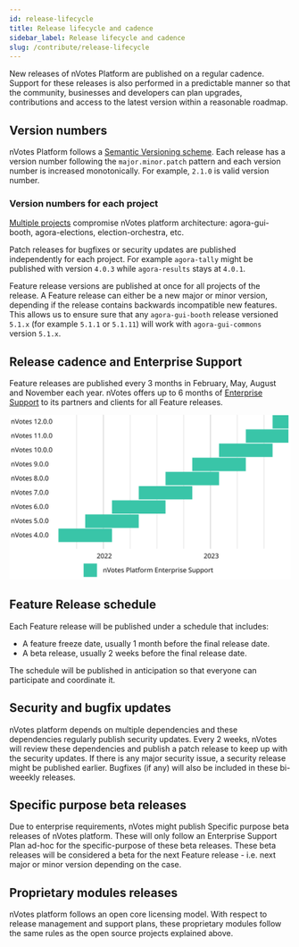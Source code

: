 ```yaml
---
id: release-lifecycle
title: Release lifecycle and cadence
sidebar_label: Release lifecycle and cadence
slug: /contribute/release-lifecycle
---
```


New releases of nVotes Platform are published on a regular cadence. Support for
these releases is also performed in a predictable manner so that the community,
businesses and developers can plan upgrades, contributions and access to the
latest version within a reasonable roadmap.

## Version numbers

nVotes Platform follows a [Semantic Versioning scheme](https://semver.org/). 
Each  release has a version number following the `major.minor.patch` pattern and
each version number is increased monotonically. For  example, `2.1.0` is valid 
version number.

### Version numbers for each project

[Multiple projects](https://github.com/agoravoting/) compromise nVotes platform 
architecture: agora-gui-booth, agora-elections, election-orchestra, etc.

Patch releases for bugfixes or security updates are published 
independently for each project. For example `agora-tally` might be published 
with version `4.0.3` while `agora-results` stays at `4.0.1`.

Feature release versions are published at once for all projects of the release.
A Feature release can either be a new major or minor version, depending if the 
release contains backwards incompatible new features. This allows us to ensure 
sure that any `agora-gui-booth` release versioned `5.1.x` (for example  `5.1.1` 
or `5.1.11`) will work with `agora-gui-commons` version `5.1.x`.
## Release cadence and Enterprise Support

Feature releases are published every 3 months in February, May, August and 
November each year. nVotes offers up to 6 months of 
[Enterprise Support](https://nvotes.com) to its partners and clients for all 
Feature releases.

![Releases timeline](./assets/releases-timeline.svg)

## Feature Release schedule

Each Feature release will be published under a schedule that includes:
- A feature freeze date, usually 1 month before the final release date.
- A beta release, usually 2 weeks before the final release date.

The schedule will be published in anticipation so that everyone can participate
and coordinate it.

## Security and bugfix updates

nVotes platform depends on multiple dependencies and these dependencies 
regularly publish security updates. Every 2 weeks, nVotes will review these
dependencies and publish a patch release to keep up with the security updates.
If there is any major security issue, a security release might be published
earlier. Bugfixes (if any) will also be included in these bi-weeekly releases. 

## Specific purpose beta releases

Due to enterprise requirements, nVotes might publish Specific purpose beta 
releases of nVotes platform. These will only follow an Enterprise Support Plan
ad-hoc for the specific-purpose of these beta releases. These beta releases will
be considered a beta for the next Feature release - i.e. next major or minor 
version depending on the case.

## Proprietary modules releases

nVotes platform follows an open core licensing model. With respect to release
management and support plans, these proprietary modules follow the same rules
as the open source projects explained above.